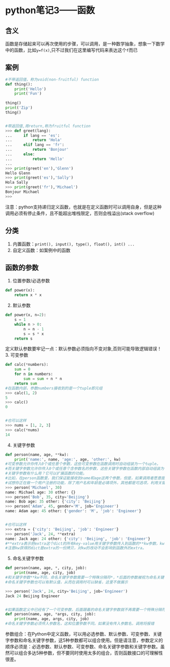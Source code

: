 # python笔记3——函数
## 含义
函数是存储起来可以再次使用的步骤，可以调用，是一种数学抽象，想象一下数学中的函数，比如`y=f(x)`,只不过我们在这里编写代码来表达这个`f`而已
## 案例
```python
#不带返回值，称为void(non-fruitful) function
def thing():
    print('Hello')
    print('Fun')
 
thing()
print('Zip')
thing()


#带返回值,用return,称为fruitful function
>>> def greet(lang):
...     if lang == 'es':
...         return 'Hola'
...     elif lang == 'fr':
...         return 'Bonjour'
...     else:
...         return 'Hello'
... 
>>> print(greet('en'),'Glenn')
Hello Glenn
>>> print(greet('es'),'Sally')
Hola Sally
>>> print(greet('fr'),'Michael')
Bonjour Michael
>>> 
```
注意：python支持递归定义函数，也就是在定义函数时可以调用自身，但是这种调用必须有停止条件，且不能超出堆栈限定，否则会栈溢出(stack overflow)
## 分类
1. 内置函数：`print(), input(), type(), float(), int() ...`
2. 自定义函数：如案例中的函数

## 函数的参数
1. 位置参数/必选参数
```python
def power(x):
    return x * x
```
2. 默认参数
```python
def power(x, n=2):
    s = 1
    while n > 0:
        n = n - 1
        s = s * x
    return s
```
定义默认参数要牢记一点：默认参数必须指向不变对象,否则可能导致逻辑错误！
3. 可变参数
```python
def calc(*numbers):
    sum = 0
    for n in numbers:
        sum = sum + n * n
    return sum
#在函数内部，参数numbers接收到的是一个tuple即元组
>>> calc(1, 2)
5
>>> calc()
0


#也可以这样
>>> nums = [1, 2, 3]
>>> calc(*nums)
14
```
4. 关键字参数
```python
def person(name, age, **kw):
    print('name:', name, 'age:', age, 'other:', kw)
#可变参数允许你传入0个或任意个参数，这些可变参数在函数调用时自动组装为一个tuple。
#而关键字参数允许你传入0个或任意个含参数名的参数，这些关键字参数在函数内部自动组装为一个dict
#关键字参数有什么用？它可以扩展函数的功能。
#比如，在person函数里，我们保证能接收到name和age这两个参数，但是，如果调用者愿意提供更多的参数，我们也能收到。
#试想你正在做一个用户注册的功能，除了用户名和年龄是必填项外，其他都是可选项，利用关键字参数来定义这个函数就能满足注册的需求。
>>> person('Michael', 30)
name: Michael age: 30 other: {}
>>> person('Bob', 35, city='Beijing')
name: Bob age: 35 other: {'city': 'Beijing'}
>>> person('Adam', 45, gender='M', job='Engineer')
name: Adam age: 45 other: {'gender': 'M', 'job': 'Engineer'}


#也可以这样
>>> extra = {'city': 'Beijing', 'job': 'Engineer'}
>>> person('Jack', 24, **extra)
name: Jack age: 24 other: {'city': 'Beijing', 'job': 'Engineer'}
#**extra表示把extra这个dict的所有key-value用关键字参数传入到函数的**kw参数，kw将获得一个dict，
#注意kw获得的dict是extra的一份拷贝，对kw的改动不会影响到函数外的extra。
```
5. 命名关键字参数
```python
def person(name, age, *, city, job):
    print(name, age, city, job)
#和关键字参数**kw不同，命名关键字参数需要一个特殊分隔符*，*后面的参数被视为命名关键字参数。
#命名关键字参数也可以有默认值，从而在调用时可以缺省，这里不做展示

>>> person('Jack', 24, city='Beijing', job='Engineer')
Jack 24 Beijing Engineer


#如果函数定义中已经有了一个可变参数，后面跟着的命名关键字参数就不再需要一个特殊分隔符*了：
def person(name, age, *args, city, job):
    print(name, age, args, city, job)
#命名关键字参数必须传入参数名，这和位置参数不同。如果没有传入参数名，调用将报错
```

参数组合：在Python中定义函数，可以用必选参数、默认参数、可变参数、关键字参数和命名关键字参数，这5种参数都可以组合使用。但是请注意，参数定义的顺序必须是：必选参数、默认参数、可变参数、命名关键字参数和关键字参数。虽然可以组合多达5种参数，但不要同时使用太多的组合，否则函数接口的可理解性很差。
